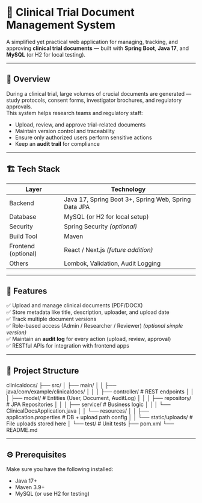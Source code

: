 # 🧾 Clinical Trial Document Management System

A simplified yet practical web application for managing, tracking, and approving **clinical trial documents** — built with **Spring Boot**, **Java 17**, and **MySQL** (or H2 for local testing).

---

## 📘 Overview

During a clinical trial, large volumes of crucial documents are generated — study protocols, consent forms, investigator brochures, and regulatory approvals.  
This system helps research teams and regulatory staff:

- Upload, review, and approve trial-related documents  
- Maintain version control and traceability  
- Ensure only authorized users perform sensitive actions  
- Keep an **audit trail** for compliance

---

## 🏗️ Tech Stack

| Layer | Technology |
|-------|-------------|
| Backend | Java 17, Spring Boot 3+, Spring Web, Spring Data JPA |
| Database | MySQL (or H2 for local setup) |
| Security | Spring Security *(optional)* |
| Build Tool | Maven |
| Frontend (optional) | React / Next.js *(future addition)* |
| Others | Lombok, Validation, Audit Logging |

---

## 🧭 Features

✅ Upload and manage clinical documents (PDF/DOCX)  
✅ Store metadata like title, description, uploader, and upload date  
✅ Track multiple document versions  
✅ Role-based access (Admin / Researcher / Reviewer) *(optional simple version)*  
✅ Maintain an **audit log** for every action (upload, review, approval)  
✅ RESTful APIs for integration with frontend apps  

---

## 📂 Project Structure

clinicaldocs/
├── src/
│ ├── main/
│ │ ├── java/com/example/clinicaldocs/
│ │ │ ├── controller/ # REST endpoints
│ │ │ ├── model/ # Entities (User, Document, AuditLog)
│ │ │ ├── repository/ # JPA Repositories
│ │ │ ├── service/ # Business logic
│ │ │ └── ClinicalDocsApplication.java
│ │ └── resources/
│ │ ├── application.properties # DB + upload path config
│ │ └── static/uploads/ # File uploads stored here
│ └── test/ # Unit tests
├── pom.xml
└── README.md


---

## ⚙️ Prerequisites

Make sure you have the following installed:

- Java 17+  
- Maven 3.9+  
- MySQL (or use H2 for testing)

